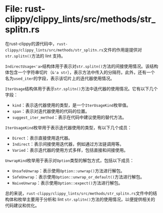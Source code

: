 # File: rust-clippy/clippy_lints/src/methods/str_splitn.rs

在rust-clippy的源代码中，`rust-clippy/clippy_lints/src/methods/str_splitn.rs`文件的作用是提供对`str.splitn()`方法的 lint 支持。

`IndirectUsage<'a>`结构体用于表示对`str.splitn()`方法的间接使用情况。该结构体包含一个字符串切片（`&'a str`），表示方法中传入的分隔符。此外，还有一个名为`used_iter`的字段，表示该切片上的迭代器使用情况。

`IterUsage`结构体用于表示`str.splitn()`方法中迭代器的使用情况。它有以下几个字段：
- `kind`：表示迭代器使用的类型，是一个`IterUsageKind`枚举值。
- `span`：表示对迭代器使用的代码的位置。
- `suggest_iter_method`：表示在代码中建议使用的替代方法。

`IterUsageKind`枚举用于表示迭代器使用的类型，有以下几个成员：
- `Direct`：表示直接使用迭代器。
- `Indirect`：表示间接使用迭代器，例如通过方法链调用等。
- `Varied`：表示迭代器的使用方式多样，包括直接和间接使用。

`UnwrapKind`枚举用于表示对`Option`类型的解包方式，包括以下成员：
- `UnsafeUnwrap`：表示使用`Option::unwrap()`方法进行解包。
- `SafeUnwrap`：表示使用`Option::unwrap_or_default()`方法进行解包。
- `NaiveUnwrap`：表示使用`Option::expect()`方法进行解包。

总的来说，`rust-clippy/clippy_lints/src/methods/str_splitn.rs`文件中的结构体和枚举主要用于分析和 lint `str.splitn()`方法的使用情况，以便提供相关的代码建议和优化。


